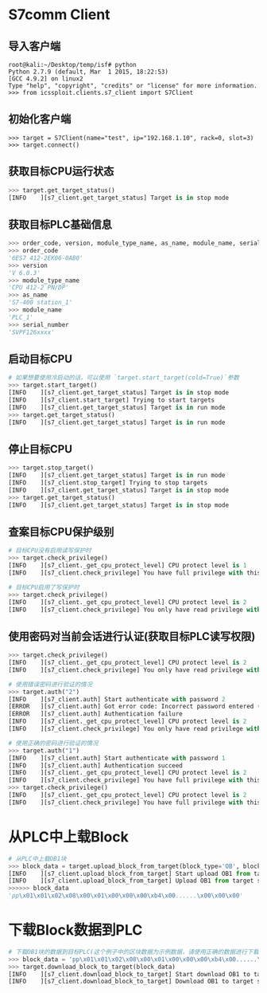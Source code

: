 # S7comm Client

## 导入客户端
    root@kali:~/Desktop/temp/isf# python
    Python 2.7.9 (default, Mar  1 2015, 18:22:53)
    [GCC 4.9.2] on linux2
    Type "help", "copyright", "credits" or "license" for more information.
    >>> from icssploit.clients.s7_client import S7Client

## 初始化客户端
    >>> target = S7Client(name="test", ip="192.168.1.10", rack=0, slot=3)
    >>> target.connect()
    
## 获取目标CPU运行状态
```python
>>> target.get_target_status()
[INFO    ][s7_client.get_target_status] Target is in stop mode
```

## 获取目标PLC基础信息
```python
>>> order_code, version, module_type_name, as_name, module_name, serial_number = target.get_target_info()
>>> order_code
'6ES7 412-2EK06-0AB0'
>>> version
'V 6.0.3'
>>> module_type_name
'CPU 412-2 PN/DP'
>>> as_name
'S7-400 station_1'
>>> module_name
'PLC_1'
>>> serial_number
'SVPF126xxxx'
```

## 启动目标CPU
```python
# 如果想要使用冷启动的话，可以使用 `target.start_target(cold=True)`参数 
>>> target.start_target()
[INFO    ][s7_client.get_target_status] Target is in stop mode
[INFO    ][s7_client.start_target] Trying to start targets
[INFO    ][s7_client.get_target_status] Target is in run mode
>>> target.get_target_status()
[INFO    ][s7_client.get_target_status] Target is in run mode
```

## 停止目标CPU
```python
>>> target.stop_target()
[INFO    ][s7_client.get_target_status] Target is in run mode
[INFO    ][s7_client.stop_target] Trying to stop targets
[INFO    ][s7_client.get_target_status] Target is in stop mode
>>> target.get_target_status()
[INFO    ][s7_client.get_target_status] Target is in stop mode
```

## 查案目标CPU保护级别
```python
# 目标CPU没有启用读写保护时
>>> target.check_privilege()
[INFO    ][s7_client._get_cpu_protect_level] CPU protect level is 1
[INFO    ][s7_client.check_privilege] You have full privilege with this targets

# 目标CPU启用了写保护时
>>> target.check_privilege()
[INFO    ][s7_client._get_cpu_protect_level] CPU protect level is 2
[INFO    ][s7_client.check_privilege] You only have read privilege with this targets
```

## 使用密码对当前会话进行认证(获取目标PLC读写权限)
```python
>>> target.check_privilege()
[INFO    ][s7_client._get_cpu_protect_level] CPU protect level is 2
[INFO    ][s7_client.check_privilege] You only have read privilege with this targets

# 使用错误密码进行验证的情况
>>> target.auth("2")
[INFO    ][s7_client.auth] Start authenticate with password 2
[ERROR   ][s7_client.auth] Got error code: Incorrect password entered (0xd602)
[ERROR   ][s7_client.auth] Authentication failure
[INFO    ][s7_client._get_cpu_protect_level] CPU protect level is 2
[INFO    ][s7_client.check_privilege] You only have read privilege with this targets

# 使用正确的密码进行验证的情况
>>> target.auth("1")
[INFO    ][s7_client.auth] Start authenticate with password 1
[INFO    ][s7_client.auth] Authentication succeed
[INFO    ][s7_client._get_cpu_protect_level] CPU protect level is 2
[INFO    ][s7_client.check_privilege] You have full privilege with this targets
>>> target.check_privilege()
[INFO    ][s7_client._get_cpu_protect_level] CPU protect level is 2
[INFO    ][s7_client.check_privilege] You have full privilege with this targets
```

# 从PLC中上载Block
```python
# 从PLC中上载OB1块
>>> block_data = target.upload_block_from_target(block_type='OB', block_num=1)
[INFO    ][s7_client.upload_block_from_target] Start upload OB1 from target
[INFO    ][s7_client.upload_block_from_target] Upload OB1 from target succeed
>>>>>> block_data
'pp\x01\x01\x02\x08\x00\x01\x00\x00\x00\xb4\x00......\x00\x00\x00'
```

# 下载Block数据到PLC
```python
# 下载OB1块的数据到目标PLC(这个例子中的区块数据为示例数据，请使用正确的数据进行下载)
>>> block_data = 'pp\x01\x01\x02\x08\x00\x01\x00\x00\x00\xb4\x00......\x00\x00\x00'
>>> target.download_block_to_target(block_data)
[INFO    ][s7_client.download_block_to_target] Start download OB1 to targets
[INFO    ][s7_client.download_block_to_target] Download OB1 to target succeed
```